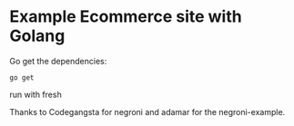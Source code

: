 # Example Ecommerce site with Golang

Go get the dependencies:
~~~
go get
~~~

run with fresh 


Thanks to Codegangsta for negroni and adamar for the negroni-example.
